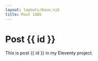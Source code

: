 ```yaml
---
layout: layouts/base.njk
title: Post 1485
---
```


# Post {{ id }}

This is post {{ id }} in my Eleventy project.
